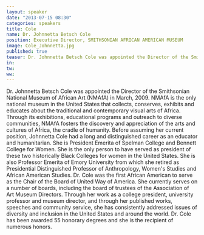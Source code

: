 ```yaml
---
layout: speaker
date: "2013-07-15 08:30"
categories: speakers
title: Cole
name: Dr. Johnnetta Betsch Cole
position: Executive Director, SMITHSONIAN AFRICAN AMERICAN MUSEUM
image: Cole_Johnnetta.jpg
published: true
teaser: Dr. Johnnetta Betsch Cole was appointed the Director of the Smithsonian National Museum of African Art (NMAfA) in March, 2009.
in:
tw:
ww: 
---
```

Dr. Johnnetta Betsch Cole was appointed the Director of the Smithsonian National Museum of African Art (NMAfA) in March, 2009. NMAfA is the only national museum in the United States that collects, conserves, exhibits and educates about the traditional and contemporary visual arts of Africa. Through its exhibitions, educational programs and outreach to diverse communities, NMAfA fosters the discovery and appreciation of the arts and cultures of Africa, the cradle of humanity. Before assuming her current position, Johnnetta Cole had a long and distinguished career as an educator and humanitarian. She is President Emerita of Spelman College and Bennett College for Women. She is the only person to have served as president of these two historically Black Colleges for women in the United States. She is also Professor Emerita of Emory University from which she retired as Presidential Distinguished Professor of Anthropology, Women's Studies and African American Studies. Dr. Cole was the first African American to serve as the Chair of the Board of United Way of America. She currently serves on a number of boards, including the board of trustees of the Association of Art Museum Directors. Through her work as a college president, university professor and museum director, and through her published works, speeches and community service, she has consistently addressed issues of diversity and inclusion in the United States and around the world. Dr. Cole has been awarded 55 honorary degrees and she is the recipient  of numerous honors.